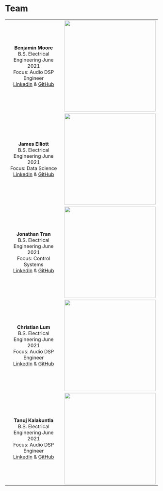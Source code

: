 # Team

| | |
|:---------------------------------------------------------:|:---------------------------------------------------:|
|**Benjamin Moore** <br/> B.S. Electrical Engineering June 2021 <br/> Focus: Audio DSP Engineer <br/> [LinkedIn](https://linkedIn.com/in/brmoore21) & [GitHub](https://github.com/mooreben34) | <img src="https://lh3.googleusercontent.com/pw/ACtC-3dTXp-MzpXd2_RxwfetyM5YyYIbZ0EOvVovJ1lwGLKbEEy5h9ZwSfNvAHe3Q4qCPU0heRzhlrrTnWFfr2SlB6JpuzRUoVFnnv1xGaxN-Rn_D2CVnaeg6CGv372WM34d-lsp8nFQXLiqhUTtmzmzDpYg=s500-no?authuser=1" height="300"> |
|**James Elliott** <br/> B.S. Electrical Engineering June 2021 <br/> Focus: Data Science <br/> [LinkedIn](https://www.linkedin.com/in/james-elliott-wti/) & [GitHub](https://github.com/james-elliott2017) | <img src="https://lh3.googleusercontent.com/pw/ACtC-3c9xa3MP61Axi2aMOBNH5UatSGiX_mSusi14QFzvm81qICHqcm9iSwo4agF5jlgC-EeOASz60O1aQAJRU6oj8lW0LO6qsQ89wM3dnt4Ek7LnqKmhtqBNDJ3i5oBW_f7PuuVVThfY6ltgDgWmTAAoMfn=s460-no?authuser=1" height="300"> |
|**Jonathan Tran** <br/> B.S. Electrical Engineering June 2021 <br/> Focus: Control Systems <br/> [LinkedIn](https://www.linkedin.com/in/jonathan-tran-bbb231170/) & [GitHub](https://github.com/jkt293) | <img src = "https://lh3.googleusercontent.com/pw/ACtC-3fX6imhA2FPnlQSzi_P6wn_MaotYbUXJ4xJ-HEICjI5OLgQkAZ7Up9M6MnLokMqVt_yCkNlDJRFteThsNIsYTYwlidMH70O5B64xMpHhsaAQOiIAFhOGpV9mx9_jOqHcXsk7IWAUV3i9V0ouQvmFI-O=w942-h943-no?authuser=1" height="300"> |
|**Christian Lum** <br/> B.S. Electrical Engineering June 2021 <br/> Focus: Audio DSP Engineer <br/> [LinkedIn](https://www.linkedin.com/in/christian-l-a32525122/) & [GitHub](https://github.com/christianlum) |<img src="https://lh3.googleusercontent.com/pw/ACtC-3dUKcC8_Y6QIWQISovv7yqva5joephZYkEjS6545qBppVrzlpHI14vlcQqdC1M8zbBfHxYbCKmEoI04cuB--IqpQtJxSIWsmptjmmvvtQMtr8ekKkdf8Vuy4fSiLpoWTEgtCnpUkjaKugEZBjgPLgOb=s500-no?authuser=1" height="300">|
|**Tanuj Kalakuntla** <br/> B.S. Electrical Engineering June 2021 <br/> Focus: Audio DSP Engineer <br/> [LinkedIn](https://www.linkedin.com/in/tanujkalakuntla/) & [GitHub](https://github.com/tkalakuntla) | <img src="https://lh3.googleusercontent.com/pw/ACtC-3fVBFZOooPlUE3sO-q8RnLlxaL0M8Wk2-t-E9g_rQ1oIACHSsmfMhI97uQAURsQOIXI-82Grsb83OVsZltNdFaPvuxcL52aya8KvL9W--sRCkyIHD8FWW4BBTcMURWETOS5tfoyCoTqoDBSrzEwjKEA=s500-no?authuser=1" height="300"> |
